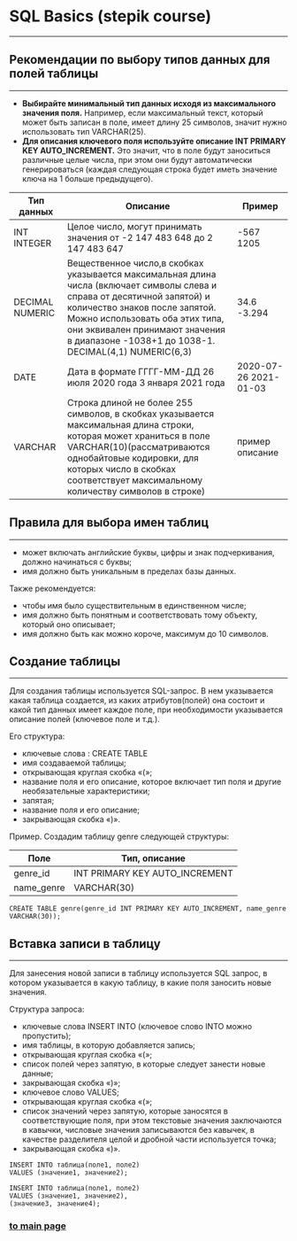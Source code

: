 # SQL Basics (stepik course)

---

## Рекомендации по выбору типов данных для полей таблицы

---
- **Выбирайте минимальный тип данных исходя из максимального значения поля.**
  Например, если максимальный текст, который может быть записан в поле, имеет длину 25 символов,
  значит нужно использовать тип VARCHAR(25).
- **Для описания ключевого поля используйте описание INT PRIMARY KEY AUTO_INCREMENT.**
  Это значит, что в поле будут заноситься различные целые числа,
  при этом они будут автоматически генерироваться (каждая следующая строка будет иметь значение ключа на 1 больше предыдущего).


|Тип данных       |Описание    |Пример    |
|-----------------|------------|----------|
|INT INTEGER      |Целое число, могут принимать значения от -2 147 483 648 до 2 147 483 647|-567 1205|
|DECIMAL NUMERIC  |Вещественное число,в скобках указывается максимальная длина числа (включает символы слева и справа от десятичной запятой) и количество знаков после запятой. Можно использовать оба этих типа, они эквивален принимают значения в диапазоне -1038+1 до 1038-1. DECIMAL(4,1) NUMERIC(6,3)| 34.6 -3.294|
|DATE             |Дата в формате ГГГГ-ММ-ДД 26 июля 2020 года 3 января 2021 года| 2020-07-26 2021-01-03|
|VARCHAR          |Строка длиной не более 255 символов, в скобках указывается максимальная длина строки, которая может храниться в поле VARCHAR(10)(рассматриваются однобайтовые кодировки, для которых число в скобках соответствует максимальному количеству символов в строке)|пример описание|

## Правила для выбора имен таблиц

---
- может включать английские буквы, цифры и знак подчеркивания, должно начинаться с буквы;
- имя должно быть уникальным в пределах базы данных.

Также рекомендуется:
- чтобы имя было существительным в единственном числе;
- имя должно быть понятным и соответствовать тому объекту, который оно описывает;
- имя должно быть как можно короче, максимум до 10 символов.


## Создание таблицы

---
Для создания таблицы используется SQL-запрос. В нем указывается какая таблица создается, из каких атрибутов(полей) она состоит и какой тип данных имеет каждое поле, при необходимости указывается описание полей (ключевое поле и т.д.). 

Его структура:
- ключевые слова : CREATE TABLE
- имя создаваемой таблицы;
- открывающая круглая скобка «(»;
- название поля и его описание, которое включает тип поля и другие необязательные характеристики;
- запятая;
- название поля и его описание;
- закрывающая скобка «)».

Пример. Создадим таблицу genre следующей структуры:
  
|Поле        |  Тип, описание                 |
|------------|--------------------------------|
| genre_id   | INT PRIMARY KEY AUTO_INCREMENT |
| name_genre | VARCHAR(30)                    | 

```
CREATE TABLE genre(genre_id INT PRIMARY KEY AUTO_INCREMENT, name_genre VARCHAR(30));
```

## Вставка записи в таблицу

---

Для занесения новой записи в таблицу используется SQL запрос, 
в котором указывается в какую таблицу, в какие поля заносить новые значения. 

Структура запроса:
- ключевые слова INSERT INTO (ключевое слово INTO можно пропустить);
- имя таблицы, в которую добавляется запись;
- открывающая круглая скобка «(»;
-  список полей через запятую, в которые следует занести новые данные;
- закрывающая скобка «)»;
- ключевое слово VALUES;
- открывающая круглая скобка «(»;
- список значений через запятую, которые заносятся в соответствующие поля, при этом текстовые значения заключаются в кавычки, числовые значения записываются без кавычек, в качестве разделителя целой и дробной части используется точка;
- закрывающая скобка «)».

```
INSERT INTO таблица(поле1, поле2)
VALUES (значение1, значение2);
```

```
INSERT INTO таблица(поле1, поле2)
VALUES (значение1, значение2), 
(значение3, значение4);
```

### [to main page](../../README.md)